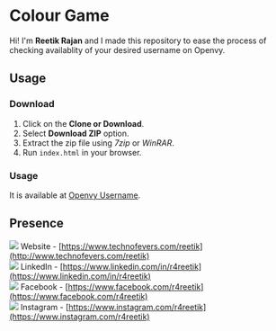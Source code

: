 # Colour Game

Hi! I'm **Reetik Rajan** and I made this repository to ease the process of checking availablity of your desired username on Openvy.

## Usage
### Download 
 1. Click on the **Clone or Download**.
 2. Select **Download ZIP** option.
 3. Extract the zip file using *7zip* or *WinRAR*.
 4. Run `index.html` in your browser.
### Usage
It is available at [Openvy Username](https://r4reetik.github.io/openvy-username).

## Presence
![](https://image.flaticon.com/icons/png/16/93/93618.png) Website - [https://www.technofevers.com/reetik](http://www.technofevers.com/reetik) <br>
![](https://image.flaticon.com/icons/png/16/61/61109.png) LinkedIn - [https://www.linkedin.com/in/r4reetik](https://www.linkedin.com/in/r4reetik) <br>
![](https://image.flaticon.com/icons/png/16/21/21155.png) Facebook - [https://www.facebook.com/r4reetik](https://www.facebook.com/r4reetik) <br>
![](https://image.flaticon.com/icons/png/16/61/61164.png) Instagram - [https://www.instagram.com/r4reetik](https://www.instagram.com/r4reetik)
